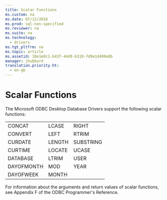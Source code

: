 ```yaml
---
title: Scalar Functions
ms.custom: na
ms.date: 07/12/2016
ms.prod: sql-non-specified
ms.reviewer: na
ms.suite: na
ms.technology: 
  - drivers
ms.tgt_pltfrm: na
ms.topic: article
ms.assetid: 18e1e0c1-b43f-44d9-b310-7d9e1d499e8b
manager: jhubbard
translation.priority.ht: 
  - en-gb
---
```

# Scalar Functions
<?xml version="1.0" encoding="utf-8"?>
<developerConceptualDocument xmlns="http://ddue.schemas.microsoft.com/authoring/2003/5" xmlns:xlink="http://www.w3.org/1999/xlink" xmlns:xsi="http://www.w3.org/2001/XMLSchema-instance" xsi:schemaLocation="http://ddue.schemas.microsoft.com/authoring/2003/5 http://dduestorage.blob.core.windows.net/ddueschema/developer.xsd">
  <introduction>
    <para>The Microsoft ODBC Desktop Database Drivers support the following scalar functions:</para>
  </introduction>
  <section>
    <content>
      <table xmlns:caps="http://schemas.microsoft.com/build/caps/2013/11">
        <tbody>
          <tr>
            <TD>
              <para>CONCAT</para>
            </TD>
            <TD>
              <para>LCASE</para>
            </TD>
            <TD>
              <para>RIGHT</para>
            </TD>
          </tr>
          <tr>
            <TD>
              <para>CONVERT</para>
            </TD>
            <TD>
              <para>LEFT</para>
            </TD>
            <TD>
              <para>RTRIM</para>
            </TD>
          </tr>
          <tr>
            <TD>
              <para>CURDATE</para>
            </TD>
            <TD>
              <para>LENGTH</para>
            </TD>
            <TD>
              <para>SUBSTRING</para>
            </TD>
          </tr>
          <tr>
            <TD>
              <para>CURTIME</para>
            </TD>
            <TD>
              <para>LOCATE</para>
            </TD>
            <TD>
              <para>UCASE</para>
            </TD>
          </tr>
          <tr>
            <TD>
              <para>DATABASE</para>
            </TD>
            <TD>
              <para>LTRIM</para>
            </TD>
            <TD>
              <para>USER</para>
            </TD>
          </tr>
          <tr>
            <TD>
              <para>DAYOFMONTH</para>
            </TD>
            <TD>
              <para>MOD</para>
            </TD>
            <TD>
              <para>YEAR</para>
            </TD>
          </tr>
          <tr>
            <TD>
              <para>DAYOFWEEK</para>
            </TD>
            <TD>
              <para>MONTH</para>
            </TD>
            <TD>
              <para> </para>
            </TD>
          </tr>
        </tbody>
      </table>
      <para>For information about the arguments and return values of scalar functions, see Appendix F of the <legacyItalic>ODBC Programmer's Reference.</legacyItalic></para>
    </content>
  </section>
  <relatedTopics />
</developerConceptualDocument>